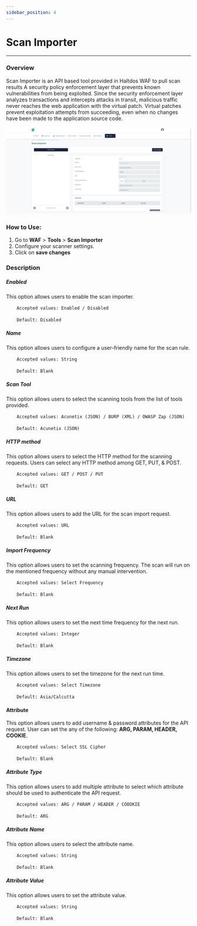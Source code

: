 ```yaml
---
sidebar_position: 4
---
```

# Scan Importer

---

### Overview

Scan Importer is an API based tool provided in Haltdos WAF to pull scan results A security policy enforcement layer that prevents known vulnerabilities from being exploited.
Since the security enforcement layer analyzes transactions and intercepts attacks in transit, malicious traffic never reaches the web application with the virtual patch. Virtual patches prevent exploitation attempts from succeeding, even when no changes have been made to the application source code.

![Scan Importer](/img/waf/v8/docs/scanImporter.png)

### How to Use:

1. Go to **WAF** > **Tools** > **Scan Importer**
2. Configure your scanner settings.
3. Click on **save changes**

### Description

##### **Enabled**  
This option allows users to enable the scan importer.

```
    Accepted values: Enabled / Disabled

    Default: Disabled
```
    
##### **Name**  
This option allows users to configure a user-friendly name for the scan rule.

```
    Accepted values: String

    Default: Blank
```
    
##### **Scan Tool**  
This option allows users to select the scanning tools from the list of tools provided.

```
    Accepted values: Acunetix (JSON) / BURP (XML) / OWASP Zap (JSON)

    Default: Acunetix (JSON)
```
    
##### **HTTP method**
This option allows users to select the HTTP method for the scanning requests. Users can select any HTTP method among GET, PUT, & POST.

```
    Accepted values: GET / POST / PUT

    Default: GET
```
    
##### **URL**

This option allows users to add the URL for the scan import request.

```
    Accepted values: URL
    
    Default: Blank
```
    
##### **Import Frequency**

This option allows users to set the scanning frequency. The scan will run on the mentioned frequency without any manual intervention.

```
    Accepted values: Select Frequency

    Default: Blank
```
    
##### **Next Run**

This option allows users to set the next time frequency for the next run.

```
    Accepted values: Integer

    Default: Blank
```
    
##### **Timezone**

This option allows users to set the timezone for the next run time.

```
    Accepted values: Select Timezone

    Default: Asia/Calcutta
```
    
#### **Attribute**

This option allows users to add username & password attributes for the API request. User can set the any of the following: **ARG, PARAM, HEADER, COOKIE**.

```
    Accepted values: Select SSL Cipher

    Default: Blank
```
    
##### **Attribute Type**

This option allows users to add multiple attribute to select which attribute should be used to authenticate the API request.

```
    Accepted values: ARG / PARAM / HEADER / COOOKIE

    Default: ARG
```
    
##### **Attribute Name**

This option allows users to select the attribute name.

```
    Accepted values: String

    Default: Blank
```
    
##### **Attribute Value**

This option allows users to set the attribute value.

```
    Accepted values: String

    Default: Blank
```
    



















